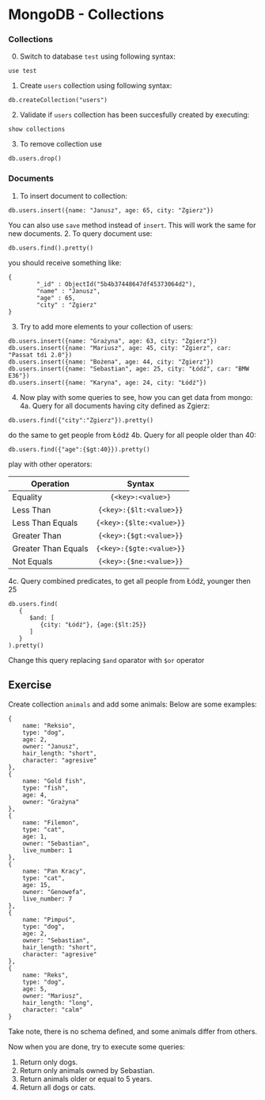 # MongoDB - Collections

### Collections
0. Switch to database `test` using following syntax:
```
use test
```
1. Create `users` collection using following syntax:
```aidl
db.createCollection("users")
```
2. Validate if `users` collection has been succesfully created by executing:
```aidl
show collections
```
3. To remove collection use
```aidl
db.users.drop()
```

### Documents

1. To insert document to collection:
```aidl
db.users.insert({name: "Janusz", age: 65, city: "Zgierz"})
```
You can also use `save` method instead of `insert`. This will work the same for new documents.
2. To query document use:
```aidl
db.users.find().pretty()
```
you should receive something like:
```aidl
{
        "_id" : ObjectId("5b4b37448647df45373064d2"),
        "name" : "Janusz",
        "age" : 65,
        "city" : "Zgierz"
}
```
3. Try to add more elements to your collection of users:
```aidl
db.users.insert({name: "Grażyna", age: 63, city: "Zgierz"})
db.users.insert({name: "Mariusz", age: 45, city: "Zgierz", car: "Passat tdi 2.0"})
db.users.insert({name: "Bożena", age: 44, city: "Zgierz"})
db.users.insert({name: "Sebastian", age: 25, city: "Łódź", car: "BMW E36"})
db.users.insert({name: "Karyna", age: 24, city: "Łódź"})
```
4. Now play with some queries to see, how you can get data from mongo:
4a. Query for all documents having city defined as Zgierz:
```aidl
db.users.find({"city":"Zgierz"}).pretty()
```
do the same to get people from Łódź
4b. Query for all people older than 40:
```aidl
db.users.find({"age":{$gt:40}}).pretty()
```
play with other operators:

| Operation            | Syntax                        | 
| ---------------------|:-----------------------------:| 
| Equality             |`{<key>:<value>}`              | 
| Less Than            |`{<key>:{$lt:<value>}}`        | 
| Less Than Equals     |`{<key>:{$lte:<value>}}`       | 
| Greater Than         |`{<key>:{$gt:<value>}}`        |  
| Greater Than Equals  |`{<key>:{$gte:<value>}}`       | 
| Not Equals           |`{<key>:{$ne:<value>}}`        |  
4c. Query combined predicates, to get all people from Łódź, younger then 25
```aidl
db.users.find(
   {
      $and: [
         {city: "Łódź"}, {age:{$lt:25}}
      ]
   }
).pretty()
```
Change this query replacing `$and` oparator with `$or` operator

## Exercise

Create collection `animals` and add some animals:
Below are some examples:
```aidl
{
    name: "Reksio",
    type: "dog",
    age: 2,
    owner: "Janusz",
    hair_length: "short",
    character: "agresive"
},
{
    name: "Gold fish",
    type: "fish",
    age: 4,
    owner: "Grażyna"
},
{
    name: "Filemon",
    type: "cat",
    age: 1,
    owner: "Sebastian",
    live_number: 1
},
{
    name: "Pan Kracy",
    type: "cat",
    age: 15,
    owner: "Genowefa",
    live_number: 7
},
{
    name: "Pimpuś",
    type: "dog",
    age: 2,
    owner: "Sebastian",
    hair_length: "short",
    character: "agresive"
},
{
    name: "Reks",
    type: "dog",
    age: 5,
    owner: "Mariusz",
    hair_length: "long",
    character: "calm"
}
```
Take note, there is no schema defined, and some animals differ from others.

Now when you are done, try to execute some queries:
1. Return only dogs.
2. Return only animals owned by Sebastian.
3. Return animals older or equal to 5 years.
4. Return all dogs or cats.

